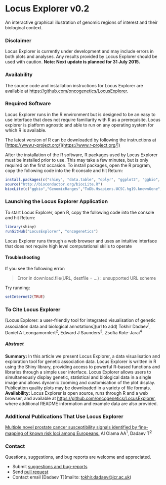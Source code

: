Locus Explorer v0.2
=============
An interactive graphical illustration of genomic regions of interest and their biological context.

### Disclaimer
Locus Explorer is currently under development and may include errors in both plots and analyses. Any results provided by Locus Explorer should be used with caution. **Note: Next update is planned for 31 July 2015.**

### Availability  
The source code and installation instructions for Locus Explorer are available at https://github.com/oncogenetics/LocusExplorer.

### Required Software
Locus Explorer runs in the R environment but is designed to be an easy to use interface that does not require familiarity with R as a prerequisite. Locus explorer is platform agnostic and able to run on any operating system for which R is available.

The latest version of R can be downloaded by following the instructions at [https://www.r-project.org/](https://www.r-project.org/])

After the installation of  the R software, R packages used by Locus Explorer must be installed prior to use. This may take a few minutes, but is only required on the first occasion. To install packages, open the R program, copy the following code into the R console and hit Return:
```R
install.packages(c("shiny", "data.table", "dplyr", "ggplot2", "ggbio", "knitr", "markdown", "stringr"),dependencies = TRUE)
source("http://bioconductor.org/biocLite.R")
biocLite(c("ggbio","GenomicRanges","TxDb.Hsapiens.UCSC.hg19.knownGene","org.Hs.eg.db"))
```

### Launching the Locus Explorer Application
To start Locus Explorer, open R, copy the following code into the console and hit Return:
```R
library(shiny)  
runGitHub("LocusExplorer", "oncogenetics")
```

Locus Explorer runs through a web browser and uses an intuitive interface that does not require high level computational skills to operate

#### Troubleshooting
If you see the following error:
> Error in download.file(URL, destfile = ...) : 
>   unsupported URL scheme

Try running:
```R
setInternet2(TRUE)
```

### To Cite Locus Explorer
[Locus Explorer: a user-friendly tool for integrated visualisation of genetic association data and biological annotations](url to add) Tokhir Dadaev<sup>1</sup>, Daniel A Leongamornlert<sup>2</sup>, Edward J Saunders<sup>3</sup>, Zsofia Kote-Jarai<sup>4</sup>
##### Abstract
**Summary:** In this article we present Locus Explorer, a data visualisation and exploration tool for genetic association data. Locus Explorer is written in R using the Shiny library, providing access to powerful R-based functions and libraries through a simple user interface. Locus Explorer allows users to simultaneously display genetic, statistical and biological data in a single image and allows dynamic zooming and customisation of the plot display. Publication quality plots may be downloaded in a variety of file formats.
**Availability:** Locus Explorer is open source, runs through R and a web browser, and available at https://github.com/oncogenetics/LocusExplorer, where additional README information and example data are also provided.

### Additional Publications That Use Locus Explorer
[Multiple novel prostate cancer susceptibility signals identified by fine-mapping of known risk loci among Europeans.](http://www.ncbi.nlm.nih.gov/pubmed/26025378) Al Olama AA<sup>1</sup>, Dadaev T<sup>2</sup>

### Contact  
Questions, suggestions, and bug reports are welcome and appreciated. 
- Submit [suggestions and bug-reports](https://github.com/oncogenetics/LocusExplorer/issues)
- Send [pull request](https://github.com/oncogenetics/LocusExplorer/pulls)
- Contact email [Dadaev T](mailto: tokhir.dadaev@icr.ac.uk)
